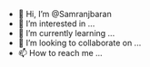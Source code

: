 - 👋 Hi, I’m @Samranjbaran
- 👀 I’m interested in ...
- 🌱 I’m currently learning ...
- 💞️ I’m looking to collaborate on ...
- 📫 How to reach me ...

<!---
Samranjbaran/Samranjbaran is a ✨ special ✨ repository because its `README.md` (this file) appears on your GitHub profile.
You can click the Preview link to take a look at your changes.
--->
